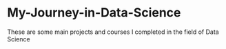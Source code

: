 # My-Journey-in-Data-Science
These are some main projects and courses I completed in the field of Data Science
